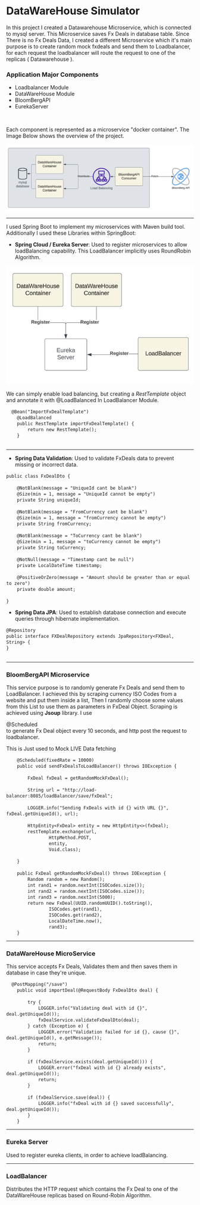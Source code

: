 # DataWareHouse Simulator

In this project I created a Datawarehouse Microservice, which is connected to mysql server.
This Microservice saves Fx Deals in database table. Since There is no Fx Deals Data,
I created a different Microservice which it's main purpose is to create random mock fxdeals and send them to Loadbalancer,
for each request the loadbalancer will route the request to one of the replicas ( Datawarehouse ).
<br>

### Application Major Components
* Loadbalancer Module
* DataWareHouse Module
* BloomBergAPI
* EurekaServer
<br>

Each component is represented as a microservice "docker container".
The Image Below shows the overview of the project.

![Project OverView](images/overview.png)

---

I used Spring Boot to implement my microservices with Maven build tool.
Additionally I used these Libraries within SpringBoot:
* **Spring Cloud / Eureka Server**:
  Used to register microservices to allow loadBalancing capability.
  This LoadBalancer implicitly uses RoundRobin Algorithm.

![Alt Text](images/eureka.png)

We can simply enable load balancing, but creating a *RestTemplate* object and annotate it with @LoadBalanced
In LoadBalancer Module.

```
  @Bean("ImportFxDealTemplate")
    @LoadBalanced
    public RestTemplate importFxDealTemplate() {
        return new RestTemplate();
    }
    
```

---
* **Spring Data Validation**:
  Used to validate FxDeals data to prevent missing or incorrect data.
```
public class FxDealDto {
    
    @NotBlank(message = "UniqueId cant be blank")
    @Size(min = 1, message = "UniqueId cannot be empty")
    private String uniqueId;

    @NotBlank(message = "FromCurrency cant be blank")
    @Size(min = 1, message = "fromCurrency cannot be empty")
    private String fromCurrency;

    @NotBlank(message = "ToCurrency cant be blank")
    @Size(min = 1, message = "toCurrency cannot be empty")
    private String toCurrency;

    @NotNull(message = "Timestamp cant be null")
    private LocalDateTime timestamp;

    @PositiveOrZero(message = "Amount should be greater than or equal to zero")
    private double amount;

}
```
* **Spring Data JPA**:
  Used to establish database connection and execute queries through hibernate implementation.
```
@Repository
public interface FXDealRepository extends JpaRepository<FXDeal, String> {
}


```
---

### BloomBergAPI Microservice
This service purpose is to randomly generate Fx Deals and send them to LoadBalancer.
I achieved this by scraping currency ISO Codes from a website and put them inside a list,
Then I randomly choose some values from this List to use them as parameters in FxDeal Object.
Scraping is achieved using **Jsoup** library.
I use <div class="background">@Scheduled</div> to generate Fx Deal object every 10 seconds,
and http post the request to loadbalancer.
<div class="note"> <p>This is Just used to Mock LIVE Data fetching</p> </div>

``` 
    @Scheduled(fixedRate = 10000)
    public void sendFxDealsToLoadBalancer() throws IOException {

        FxDeal fxDeal = getRandomMockFxDeal();

        String url = "http://load-balancer:8085/loadBalancer/save/fxDeal";

        LOGGER.info("Sending FxDeals with id {} with URL {}", fxDeal.getUniqueId(), url);

        HttpEntity<FxDeal> entity = new HttpEntity<>(fxDeal);
        restTemplate.exchange(url,
                HttpMethod.POST,
                entity,
                Void.class);

    }

    public FxDeal getRandomMockFxDeal() throws IOException {
        Random random = new Random();
        int rand1 = random.nextInt(ISOCodes.size());
        int rand2 = random.nextInt(ISOCodes.size());
        int rand3 = random.nextInt(5000);
        return new FxDeal(UUID.randomUUID().toString(),
                ISOCodes.get(rand1),
                ISOCodes.get(rand2),
                LocalDateTime.now(),
                rand3);
    }
   ```
---

### DataWareHouse MicroService
This service accepts Fx Deals, Validates them and then saves them in database in case they're unique.
``` 
  @PostMapping("/save")
    public void importDeal(@RequestBody FxDealDto deal) {

        try {
            LOGGER.info("Validating deal with id {}", deal.getUniqueId());
            fxDealService.validateFxDealDto(deal);
        } catch (Exception e) {
            LOGGER.error("Validation failed for id {}, cause {}", deal.getUniqueId(), e.getMessage());
            return;
        }

        if (fxDealService.exists(deal.getUniqueId())) {
            LOGGER.error("fxDeal with id {} already exists", deal.getUniqueId());
            return;
        }

        if (fxDealService.save(deal)) {
            LOGGER.info("fxDeal with id {} saved successfully", deal.getUniqueId());
        }
    }
```
--- 

### Eureka Server
Used to register eureka clients, in order to achieve loadBalancing.

---

### LoadBalancer 
Distributes the HTTP request which contains the Fx Deal to one of the DataWareHouse 
replicas based on Round-Robin Algorithm.





<link rel="stylesheet" type="text/css" href="styles.css">
